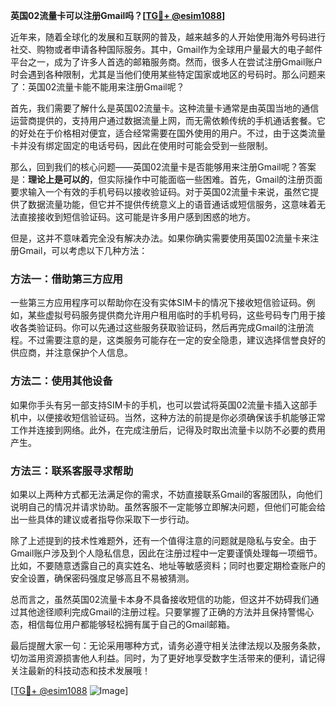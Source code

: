 **英国02流量卡可以注册Gmail吗？[[TG💪+ @esim1088](https://t.me/s/esim1088)]**

近年来，随着全球化的发展和互联网的普及，越来越多的人开始使用海外号码进行社交、购物或者申请各种国际服务。其中，Gmail作为全球用户量最大的电子邮件平台之一，成为了许多人首选的邮箱服务商。然而，很多人在尝试注册Gmail账户时会遇到各种限制，尤其是当他们使用某些特定国家或地区的号码时。那么问题来了：英国02流量卡能不能用来注册Gmail呢？

首先，我们需要了解什么是英国02流量卡。这种流量卡通常是由英国当地的通信运营商提供的，支持用户通过数据流量上网，而无需依赖传统的手机通话套餐。它的好处在于价格相对便宜，适合经常需要在国外使用的用户。不过，由于这类流量卡并没有绑定固定的电话号码，因此在使用时可能会受到一些限制。

那么，回到我们的核心问题——英国02流量卡是否能够用来注册Gmail呢？答案是：**理论上是可以的**，但实际操作中可能面临一些困难。首先，Gmail的注册页面要求输入一个有效的手机号码以接收验证码。对于英国02流量卡来说，虽然它提供了数据流量功能，但它并不提供传统意义上的语音通话或短信服务，这意味着无法直接接收到短信验证码。这可能是许多用户感到困惑的地方。

但是，这并不意味着完全没有解决办法。如果你确实需要使用英国02流量卡来注册Gmail，可以考虑以下几种方法：

### 方法一：借助第三方应用
一些第三方应用程序可以帮助你在没有实体SIM卡的情况下接收短信验证码。例如，某些虚拟号码服务提供商允许用户租用临时的手机号码，这些号码专门用于接收各类验证码。你可以先通过这些服务获取验证码，然后再完成Gmail的注册流程。不过需要注意的是，这类服务可能存在一定的安全隐患，建议选择信誉良好的供应商，并注意保护个人信息。

### 方法二：使用其他设备
如果你手头有另一部支持SIM卡的手机，也可以尝试将英国02流量卡插入这部手机中，以便接收短信验证码。当然，这种方法的前提是你必须确保该手机能够正常工作并连接到网络。此外，在完成注册后，记得及时取出流量卡以防不必要的费用产生。

### 方法三：联系客服寻求帮助
如果以上两种方式都无法满足你的需求，不妨直接联系Gmail的客服团队，向他们说明自己的情况并请求协助。虽然客服不一定能够立即解决问题，但他们可能会给出一些具体的建议或者指导你采取下一步行动。

除了上述提到的技术性难题外，还有一个值得注意的问题就是隐私与安全。由于Gmail账户涉及到个人隐私信息，因此在注册过程中一定要谨慎处理每一项细节。比如，不要随意透露自己的真实姓名、地址等敏感资料；同时也要定期检查账户的安全设置，确保密码强度足够高且不易被猜测。

总而言之，虽然英国02流量卡本身不具备接收短信的功能，但这并不妨碍我们通过其他途径顺利完成Gmail的注册过程。只要掌握了正确的方法并且保持警惕心态，相信每位用户都能够轻松拥有属于自己的Gmail邮箱。

最后提醒大家一句：无论采用哪种方式，请务必遵守相关法律法规以及服务条款，切勿滥用资源损害他人利益。同时，为了更好地享受数字生活带来的便利，请记得关注最新的科技动态和技术发展哦！

[[TG💪+ @esim1088](https://t.me/s/esim1088) ![Image](https://i.postimg.cc/4NQfJmqS/Snipaste-2025-05-13-00-14-12.png)]